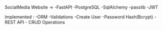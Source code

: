 SocialMedia Website -> -FastAPI -PostgreSQL -SqlAlchemy -passlib -JWT 

Implemented : -ORM -Validations -Create User -Password Hash(Bcrypt) -REST API - CRUD Operations
